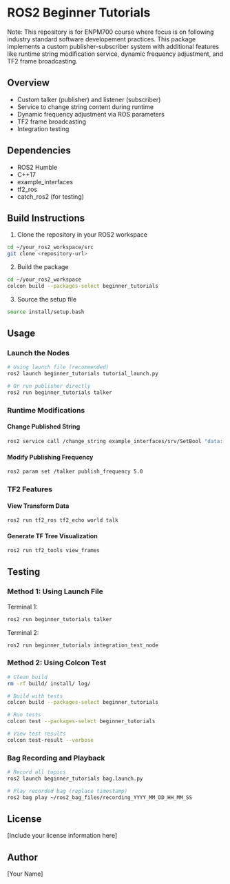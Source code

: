 # ROS2 Beginner Tutorials

Note: This repository is for ENPM700 course where focus is on following industry standard software developement practices.
This package implements a custom publisher-subscriber system with additional features like runtime string modification service, dynamic frequency adjustment, and TF2 frame broadcasting. 

## Overview
- Custom talker (publisher) and listener (subscriber)
- Service to change string content during runtime
- Dynamic frequency adjustment via ROS parameters
- TF2 frame broadcasting
- Integration testing

## Dependencies
- ROS2 Humble
- C++17
- example_interfaces
- tf2_ros
- catch_ros2 (for testing)

## Build Instructions

1. Clone the repository in your ROS2 workspace
```bash
cd ~/your_ros2_workspace/src
git clone <repository-url>
```

2. Build the package
```bash
cd ~/your_ros2_workspace
colcon build --packages-select beginner_tutorials
```

3. Source the setup file
```bash
source install/setup.bash
```

## Usage

### Launch the Nodes
```bash
# Using launch file (recommended)
ros2 launch beginner_tutorials tutorial_launch.py

# Or run publisher directly
ros2 run beginner_tutorials talker
```

### Runtime Modifications

#### Change Published String
```bash
ros2 service call /change_string example_interfaces/srv/SetBool "data: true"
```

#### Modify Publishing Frequency
```bash
ros2 param set /talker publish_frequency 5.0
```

### TF2 Features

#### View Transform Data
```bash
ros2 run tf2_ros tf2_echo world talk
```

#### Generate TF Tree Visualization
```bash
ros2 run tf2_tools view_frames
```

## Testing

### Method 1: Using Launch File
Terminal 1:
```bash
ros2 run beginner_tutorials talker
```

Terminal 2:
```bash
ros2 run beginner_tutorials integration_test_node
```

### Method 2: Using Colcon Test
```bash
# Clean build
rm -rf build/ install/ log/

# Build with tests
colcon build --packages-select beginner_tutorials

# Run tests
colcon test --packages-select beginner_tutorials

# View test results
colcon test-result --verbose
```

### Bag Recording and Playback
```bash
# Record all topics
ros2 launch beginner_tutorials bag.launch.py

# Play recorded bag (replace timestamp)
ros2 bag play ~/ros2_bag_files/recording_YYYY_MM_DD_HH_MM_SS
```

## License
[Include your license information here]

## Author
[Your Name]